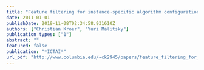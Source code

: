 ```yaml
---
title: "Feature filtering for instance-specific algorithm configuration"
date: 2011-01-01
publishDate: 2019-11-08T02:34:58.931610Z
authors: ["Christian Kroer", "Yuri Malitsky"]
publication_types: ["1"]
abstract: ""
featured: false
publication: "*ICTAI*"
url_pdf: "http://www.columbia.edu/~ck2945/papers/feature_filtering_for_instance_specific_algorithm_configuration.pdf"
---
```


